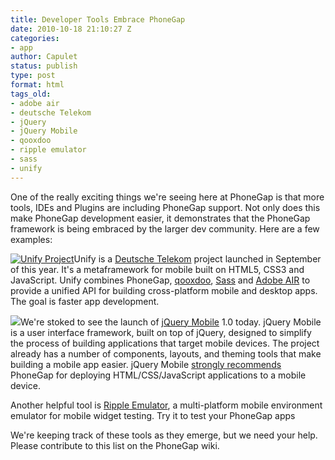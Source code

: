 ```yaml
---
title: Developer Tools Embrace PhoneGap
date: 2010-10-18 21:10:27 Z
categories:
- app
author: Capulet
status: publish
type: post
format: html
tags_old:
- adobe air
- deutsche Telekom
- jQuery
- jQuery Mobile
- qooxdoo
- ripple emulator
- sass
- unify
---
```


One of the really exciting things we're seeing here at PhoneGap is that more tools, IDEs and Plugins are including PhoneGap support. Not only does this make PhoneGap development easier, it demonstrates that the PhoneGap framework is being embraced by the larger dev community. Here are a few examples:

[](http://unify.github.com/unify/)[![Unify Project](http://www.phonegap.com/wp-content/uploads/2010/10/unify.png)](http://www.phonegap.com/wp-content/uploads/2010/10/unify.png)Unify is a [Deutsche Telekom](http://www.telekom.de/) project launched in September of this year. It's a metaframework for mobile built on HTML5, CSS3 and JavaScript. Unify combines PhoneGap, [qooxdoo](http://qooxdoo.org/), [Sass](http://www.sass-lang.com/) and [Adobe AIR](http://adobe.com/products/air) to provide a unified API for building cross-platform mobile and desktop apps. The goal is faster app development.

![](http://www.phonegap.com/wp-content/uploads/2010/10/jquery.png)We're stoked to see the launch of [jQuery Mobile](http://jquerymobile.com/) 1.0 today. jQuery Mobile is a user interface framework, built on top of jQuery, designed to simplify the process of building applications that target mobile devices. The project already has a number of components, layouts, and theming tools that make building a mobile app easier. jQuery Mobile [strongly recommends](http://jquerymobile.com/2010/10/jquery-mobile-alpha-1-released/) PhoneGap for deploying HTML/CSS/JavaScript applications to a mobile device.

Another helpful tool is [Ripple Emulator](http://nitobiinc.cmail1.com/t/y/l/ciiujk/l/t), a multi-platform mobile environment emulator for mobile widget testing. Try it to test your PhoneGap apps

We're keeping track of these tools as they emerge, but we need your help. Please contribute to this list on the PhoneGap wiki.
